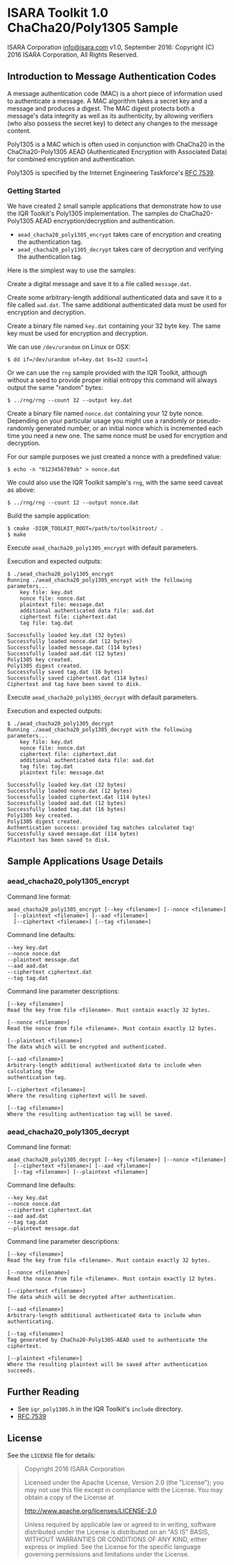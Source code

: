 # ISARA Toolkit 1.0 ChaCha20/Poly1305 Sample
ISARA Corporation <info@isara.com>
v1.0, September 2016: Copyright (C) 2016 ISARA Corporation, All Rights Reserved.

## Introduction to Message Authentication Codes

A message authentication code (MAC) is a short piece of information used to
authenticate a message. A MAC algorithm takes a secret key and a message and
produces a digest. The MAC digest protects both a message's data integrity as
well as its authenticity, by allowing verifiers (who also possess the secret
key) to detect any changes to the message content.

Poly1305 is a MAC which is often used in conjunction with ChaCha20 in the
ChaCha20-Poly1305 AEAD (Authenticated Encryption with Associated Data) for
combined encryption and authentication.

Poly1305 is specified by the Internet Engineering Taskforce's
[RFC 7539](https://tools.ietf.org/html/rfc7539).

### Getting Started

We have created 2 small sample applications that demonstrate how to use the IQR
Toolkit's Poly1305 implementation. The samples do ChaCha20-Poly1305 AEAD
encryption/decryption and authentication.

* `aead_chacha20_poly1305_encrypt` takes care of encryption and creating the
authentication tag.
* `aead_chacha20_poly1305_decrypt` takes care of decryption and verifying the
authentication tag.

Here is the simplest way to use the samples:

Create a digital message and save it to a file called `message.dat`.

Create some arbitrary-length additional authenticated data and save it to a
file called `aad.dat`. The same additional authenticated data must be used for
encryption and decryption.

Create a binary file named `key.dat` containing your 32 byte key. The same key
must be used for encryption and decryption.

We can use `/dev/urandom` on Linux or OSX:

```
$ dd if=/dev/urandom of=key.dat bs=32 count=1
```

Or we can use the `rng` sample provided with the IQR Toolkit, although without
a seed to provide proper initial entropy this command will always output the
same "random" bytes:

```
$ ../rng/rng --count 32 --output key.dat
```

Create a binary file named `nonce.dat` containing your 12 byte nonce. Depending
on your particular usage you might use a randomly or pseudo-randomly generated
number, or an initial nonce which is incremented each time you need a new one.
The same nonce must be used for encryption and decryption.

For our sample purposes we just created a nonce with a predefined value:

```
$ echo -n "0123456789ab" > nonce.dat
```

We could also use the IQR Toolkit sample's `rng`, with the same seed caveat as
above:

```
$ ../rng/rng --count 12 --output nonce.dat
```

Build the sample application:

```
$ cmake -DIQR_TOOLKIT_ROOT=/path/to/toolkitroot/ .
$ make
```

Execute `aead_chacha20_poly1305_encrypt` with default parameters.

Execution and expected outputs:

```
$ ./aead_chacha20_poly1305_encrypt
Running ./aead_chacha20_poly1305_encrypt with the following parameters...
    key file: key.dat
    nonce file: nonce.dat
    plaintext file: message.dat
    additional authenticated data file: aad.dat
    ciphertext file: ciphertext.dat
    tag file: tag.dat

Successfully loaded key.dat (32 bytes)
Successfully loaded nonce.dat (12 bytes)
Successfully loaded message.dat (114 bytes)
Successfully loaded aad.dat (12 bytes)
Poly1305 key created.
Poly1305 digest created.
Successfully saved tag.dat (16 bytes)
Successfully saved ciphertext.dat (114 bytes)
Ciphertext and tag have been saved to disk.
```

Execute `aead_chacha20_poly1305_decrypt` with default parameters.

Execution and expected outputs:

```
$ ./aead_chacha20_poly1305_decrypt
Running ./aead_chacha20_poly1305_decrypt with the following parameters...
    key file: key.dat
    nonce file: nonce.dat
    ciphertext file: ciphertext.dat
    additional authenticated data file: aad.dat
    tag file: tag.dat
    plaintext file: message.dat

Successfully loaded key.dat (32 bytes)
Successfully loaded nonce.dat (12 bytes)
Successfully loaded ciphertext.dat (114 bytes)
Successfully loaded aad.dat (12 bytes)
Successfully loaded tag.dat (16 bytes)
Poly1305 key created.
Poly1305 digest created.
Authentication success: provided tag matches calculated tag!
Successfully saved message.dat (114 bytes)
Plaintext has been saved to disk.
```

## Sample Applications Usage Details

### aead_chacha20_poly1305_encrypt

Command line format:

```
aead_chacha20_poly1305_encrypt [--key <filename>] [--nonce <filename>]
  [--plaintext <filename>] [--aad <filename>]
  [--ciphertext <filename>] [--tag <filename>]
```

Command line defaults:

```
--key key.dat
--nonce nonce.dat
--plaintext message.dat
--aad aad.dat
--ciphertext ciphertext.dat
--tag tag.dat
```

Command line parameter descriptions:

```
[--key <filename>]
Read the key from file <filename>. Must contain exactly 32 bytes.

[--nonce <filename>]
Read the nonce from file <filename>. Must contain exactly 12 bytes.

[--plaintext <filename>]
The data which will be encrypted and authenticated.

[--aad <filename>]
Arbitrary-length additional authenticated data to include when calculating the
authentication tag.

[--ciphertext <filename>]
Where the resulting ciphertext will be saved.

[--tag <filename>]
Where the resulting authentication tag will be saved.
```

### aead_chacha20_poly1305_decrypt

Command line format:

```
aead_chacha20_poly1305_decrypt [--key <filename>] [--nonce <filename>]
  [--ciphertext <filename>] [--aad <filename>]
  [--tag <filename>] [--plaintext <filename>]
```

Command line defaults:

```
--key key.dat
--nonce nonce.dat
--ciphertext ciphertext.dat
--aad aad.dat
--tag tag.dat
--plaintext message.dat
```

Command line parameter descriptions:

```
[--key <filename>]
Read the key from file <filename>. Must contain exactly 32 bytes.

[--nonce <filename>]
Read the nonce from file <filename>. Must contain exactly 12 bytes.

[--ciphertext <filename>]
The data which will be decrypted after authentication.

[--aad <filename>]
Arbitrary-length additional authenticated data to include when authenticating.

[--tag <filename>]
Tag generated by ChaCha20-Poly1305-AEAD used to authenticate the ciphertext.

[--plaintext <filename>]
Where the resulting plaintext will be saved after authentication succeeds.
```

## Further Reading

* See `iqr_poly1305.h` in the IQR Toolkit's `include` directory.
* [RFC 7539](https://tools.ietf.org/html/rfc7539)

## License

See the `LICENSE` file for details:

> Copyright 2016 ISARA Corporation
> 
> Licensed under the Apache License, Version 2.0 (the "License");
> you may not use this file except in compliance with the License.
> You may obtain a copy of the License at
> 
> http://www.apache.org/licenses/LICENSE-2.0
> 
> Unless required by applicable law or agreed to in writing, software
> distributed under the License is distributed on an "AS IS" BASIS,
> WITHOUT WARRANTIES OR CONDITIONS OF ANY KIND, either express or implied.
> See the License for the specific language governing permissions and
> limitations under the License.
